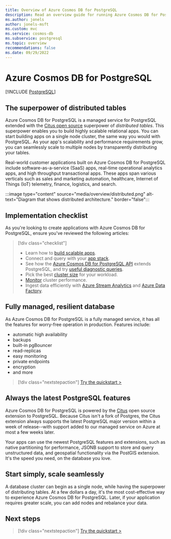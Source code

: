```yaml
---
title: Overview of Azure Cosmos DB for PostgreSQL
description: Read an overview guide for running Azure Cosmos DB for PostgreSQL.
ms.author: jonels
author: jonels-msft
ms.custom: mvc
ms.service: cosmos-db
ms.subservice: postgresql
ms.topic: overview
recommendations: false
ms.date: 09/29/2022
---
```

<!-- markdownlint-disable MD033 -->
<!-- markdownlint-disable MD026 -->

# Azure Cosmos DB for PostgreSQL

[!INCLUDE [PostgreSQL](../includes/appliesto-postgresql.md)]

## The superpower of distributed tables

Azure Cosmos DB for PostgreSQL is a managed service for PostgreSQL extended
with the [Citus open source](https://github.com/citusdata/citus) superpower of
*distributed tables*. This superpower enables you to build highly scalable
relational apps.  You can start building apps on a single node cluster, the
same way you would with PostgreSQL. As your app's scalability and performance
requirements grow, you can seamlessly scale to multiple nodes by transparently
distributing your tables.

Real-world customer applications built on Azure Cosmos DB for PostgreSQL include software-as-a-service (SaaS) apps, real-time
operational analytics apps, and high throughput transactional apps. These apps
span various verticals such as sales and marketing automation, healthcare,
Internet of Things (IoT) telemetry, finance, logistics, and search.

:::image type="content" source="media/overview/distributed.png" alt-text="Diagram that shows distributed architecture." border="false":::

## Implementation checklist

As you're looking to create applications with Azure Cosmos DB for PostgreSQL, ensure you've
reviewed the following articles:

<!-- markdownlint-disable MD032 -->

> [!div class="checklist"]
> - Learn how to [build scalable apps](quickstart-build-scalable-apps-overview.md).
> - Connect and query with your [app stack](quickstart-app-stacks-nodejs.md).
> - See how the [Azure Cosmos DB for PostgreSQL API](reference-overview.md) extends
>   PostgreSQL, and try [useful diagnostic
>   queries](howto-useful-diagnostic-queries.md).
> - Pick the best [cluster size](howto-scale-initial.md) for your workload.
> - [Monitor](howto-monitoring.md) cluster performance.
> - Ingest data efficiently with [Azure Stream Analytics](howto-ingest-azure-stream-analytics.md)
>   and [Azure Data Factory](howto-ingest-azure-data-factory.md).

<!-- markdownlint-enable MD032 -->

## Fully managed, resilient database

As Azure Cosmos DB for PostgreSQL is a fully managed service, it has all the features for
worry-free operation in production. Features include:

* automatic high availability
* backups
* built-in pgBouncer
* read-replicas
* easy monitoring
* private endpoints
* encryption
* and more

> [!div class="nextstepaction"]
> [Try the quickstart >](quickstart-create-portal.md)

## Always the latest PostgreSQL features

Azure Cosmos DB for PostgreSQL is powered by the
[Citus](https://github.com/citusdata/citus) open source extension to
PostgreSQL. Because Citus isn't a fork of Postgres, the Citus extension always
supports the latest PostgreSQL major version within a week of release--with
support added to our managed service on Azure at most a few weeks later.

Your apps can use the newest PostgreSQL features and extensions, such as
native partitioning for performance, JSONB support to store and query
unstructured data, and geospatial functionality via the PostGIS extension.
It's the speed you need, on the database you love.

## Start simply, scale seamlessly

A database cluster can begin as a single node, while
having the superpower of distributing tables. At a few dollars a day, it's the
most cost-effective way to experience Azure Cosmos DB for PostgreSQL. Later, if your
application requires greater scale, you can add nodes and rebalance your data.

## Next steps

> [!div class="nextstepaction"]
> [Try the quickstart >](quickstart-create-portal.md)
